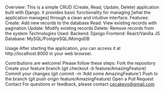 Overview:
This is a simple CRUD (Create, Read, Update, Delete) application built with Django. It provides basic functionality for managing [what the application manages] through a clean and intuitive interface.
Features:
    Create: Add new records to the database
    Read: View existing records with pagination
    Update: Modify existing records
    Delete: Remove records from the system
Technologies Used:
    Backend: Django
    Frontend: React/Vanilla JS
    Database: MySQL/PostgreSQL/MongoDB
    
Usage
After starting the application, you can access it at http://localhost:8000 in your web browser.

Contributions are welcome! Please follow these steps:
    Fork the repository
    Create your feature branch (git checkout -b feature/AmazingFeature)
    Commit your changes (git commit -m 'Add some AmazingFeature')
    Push to the branch (git push origin feature/AmazingFeature)
    Open a Pull Request
 Contact
For questions or feedback, please contact cecakeyo@gmail.com
